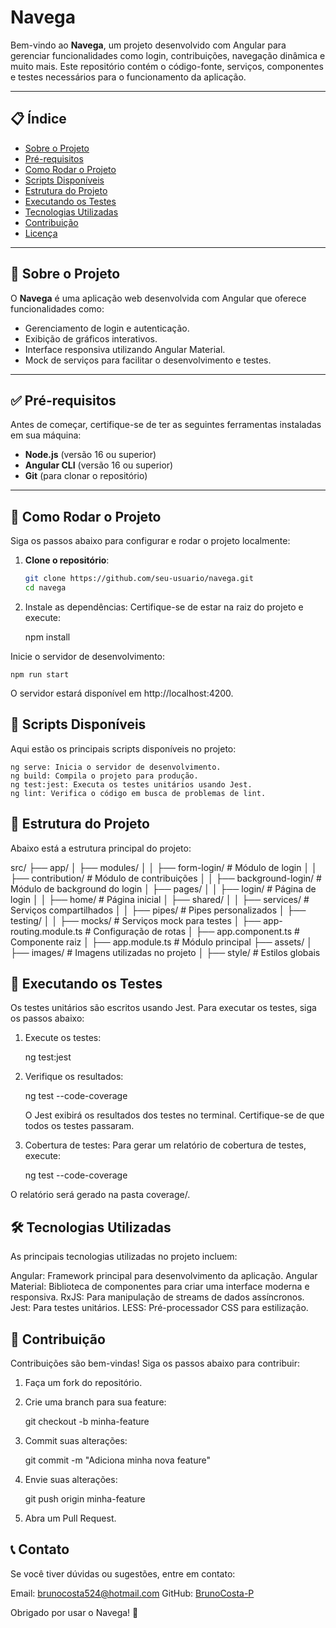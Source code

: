 # Navega

Bem-vindo ao **Navega**, um projeto desenvolvido com Angular para gerenciar funcionalidades como login, contribuições, navegação dinâmica e muito mais. Este repositório contém o código-fonte, serviços, componentes e testes necessários para o funcionamento da aplicação.

---

## 📋 Índice

- [Sobre o Projeto](#sobre-o-projeto)
- [Pré-requisitos](#pré-requisitos)
- [Como Rodar o Projeto](#como-rodar-o-projeto)
- [Scripts Disponíveis](#scripts-disponíveis)
- [Estrutura do Projeto](#estrutura-do-projeto)
- [Executando os Testes](#executando-os-testes)
- [Tecnologias Utilizadas](#tecnologias-utilizadas)
- [Contribuição](#contribuição)
- [Licença](#licença)

---

## 📖 Sobre o Projeto

O **Navega** é uma aplicação web desenvolvida com Angular que oferece funcionalidades como:
- Gerenciamento de login e autenticação.
- Exibição de gráficos interativos.
- Interface responsiva utilizando Angular Material.
- Mock de serviços para facilitar o desenvolvimento e testes.

---

## ✅ Pré-requisitos

Antes de começar, certifique-se de ter as seguintes ferramentas instaladas em sua máquina:
- **Node.js** (versão 16 ou superior)
- **Angular CLI** (versão 16 ou superior)
- **Git** (para clonar o repositório)

---

## 🚀 Como Rodar o Projeto

Siga os passos abaixo para configurar e rodar o projeto localmente:

1. **Clone o repositório**:
   ```bash
   git clone https://github.com/seu-usuario/navega.git
   cd navega

2. Instale as dependências: Certifique-se de estar na raiz do projeto e execute:

    npm install

Inicie o servidor de desenvolvimento:

    npm run start

O servidor estará disponível em http://localhost:4200.

## 📜 Scripts Disponíveis
Aqui estão os principais scripts disponíveis no projeto:

    ng serve: Inicia o servidor de desenvolvimento.
    ng build: Compila o projeto para produção.
    ng test:jest: Executa os testes unitários usando Jest.
    ng lint: Verifica o código em busca de problemas de lint.


## 📂 Estrutura do Projeto
Abaixo está a estrutura principal do projeto:

src/
├── app/
│   ├── modules/
│   │   ├── form-login/          # Módulo de login
│   │   ├── contribution/        # Módulo de contribuições
│   │   ├── background-login/    # Módulo de background do login
│   ├── pages/
│   │   ├── login/               # Página de login
│   │   ├── home/                # Página inicial
│   ├── shared/
│   │   ├── services/            # Serviços compartilhados
│   │   ├── pipes/               # Pipes personalizados
│   ├── testing/
│   │   ├── mocks/               # Serviços mock para testes
│   ├── app-routing.module.ts    # Configuração de rotas
│   ├── app.component.ts         # Componente raiz
│   ├── app.module.ts            # Módulo principal
├── assets/
│   ├── images/                  # Imagens utilizadas no projeto
│   ├── style/                   # Estilos globais

## 🧪 Executando os Testes
Os testes unitários são escritos usando Jest. Para executar os testes, siga os passos abaixo:

1. Execute os testes:

    ng test:jest

2. Verifique os resultados:

    ng test --code-coverage

    O Jest exibirá os resultados dos testes no terminal.
    Certifique-se de que todos os testes passaram.

3. Cobertura de testes: Para gerar um relatório de cobertura de testes, execute:

    ng test --code-coverage

O relatório será gerado na pasta coverage/.

## 🛠️ Tecnologias Utilizadas

As principais tecnologias utilizadas no projeto incluem:

Angular: Framework principal para desenvolvimento da aplicação.
Angular Material: Biblioteca de componentes para criar uma interface moderna e responsiva.
RxJS: Para manipulação de streams de dados assíncronos.
Jest: Para testes unitários.
LESS: Pré-processador CSS para estilização.


## 🤝 Contribuição
Contribuições são bem-vindas! Siga os passos abaixo para contribuir:

1. Faça um fork do repositório.
2. Crie uma branch para sua feature:

    git checkout -b minha-feature

3. Commit suas alterações:

    git commit -m "Adiciona minha nova feature"

4. Envie suas alterações:

    git push origin minha-feature

5. Abra um Pull Request.

## 📞 Contato
Se você tiver dúvidas ou sugestões, entre em contato:

Email: brunocosta524@hotmail.com
GitHub: [BrunoCosta-P](https://github.com/BrunoCosta-P)

Obrigado por usar o Navega! 🚀